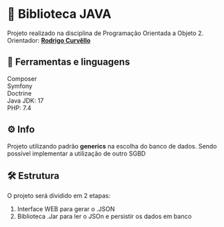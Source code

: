 # 🚀 Biblioteca JAVA
Projeto realizado na disciplina de Programação Orientada a Objeto 2.<br>
Orientador: [**Rodrigo Curvêllo**](http://buscatextual.cnpq.br/buscatextual/visualizacv.do)


## 📌 Ferramentas e linguagens

Composer<br>
Symfony<br>
Doctrine<br>
Java JDK: 17  <br>
PHP: 7.4
 


## ⚙️ Info
Projeto utilizando padrão **generics** na escolha do banco de dados. Sendo possível implementar a utilização de outro SGBD






## 🛠️ Estrutura
O projeto será dividido em 2 etapas:<br>
1. Interface WEB para gerar o .JSON<br>
2. Biblioteca .Jar para ler o JSOn e persistir os dados em banco


